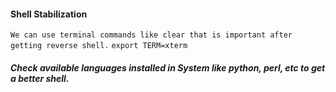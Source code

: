 #### Shell Stabilization
`We can use terminal commands like clear that is important after getting reverse shell.`
`export TERM=xterm`

##### Check available languages installed in System like python, perl, etc to get a better shell.
